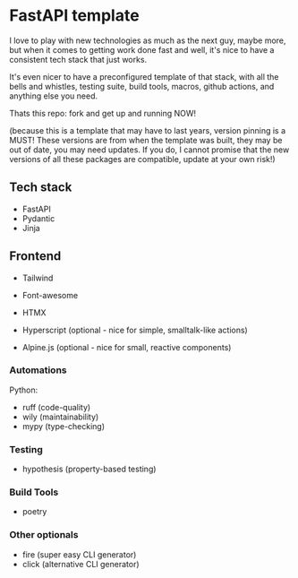# FastAPI template

I love to play with new technologies as much as the next guy,
maybe more, but when it comes to getting work done fast and well,
it's nice to have a consistent tech stack that just works.

It's even nicer to have a preconfigured template of that stack,
with all the bells and whistles, testing suite, build tools,
macros, github actions, and anything else you need.

Thats this repo: fork and get up and running NOW!

(because this is a template that may have to last years,
version pinning is a MUST! These versions are from when the template was built,
they may be out of date, you may need updates. If you do,
I cannot promise that the new versions of all these packages are compatible,
update at your own risk!)

## Tech stack
- FastAPI
- Pydantic
- Jinja

## Frontend
- Tailwind
- Font-awesome

- HTMX
- Hyperscript (optional - nice for simple, smalltalk-like actions)
- Alpine.js (optional - nice for small, reactive components)

### Automations

Python:
- ruff (code-quality)
- wily (maintainability)
- mypy (type-checking)

### Testing
- hypothesis (property-based testing)

### Build Tools
- poetry

### Other optionals
- fire (super easy CLI generator)
- click (alternative CLI generator)

